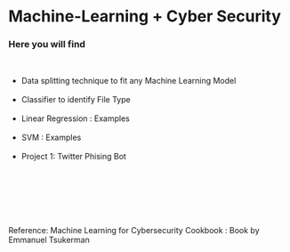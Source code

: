 <h1>Machine-Learning + Cyber Security</h1>

<h3>Here you will find</h3> <br>
<ul>
  <li>Data splitting technique to fit any Machine Learning Model</li><br>
  <li>Classifier to identify File Type</li><br>
  <li>Linear Regression : Examples</li><br>
  <li>SVM : Examples</li><br>
  <li>Project 1: Twitter Phising Bot </li><br>
</ul>

<br><br><br><br><br>
Reference:
Machine Learning for Cybersecurity Cookbook : Book by Emmanuel Tsukerman
